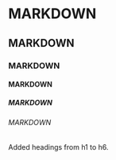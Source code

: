 # MARKDOWN
## MARKDOWN
### MARKDOWN
#### MARKDOWN
##### MARKDOWN
###### MARKDOWN

















Added headings from h1 to h6.
